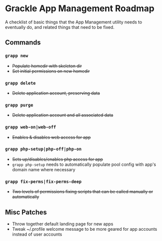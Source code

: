 # Grackle App Management Roadmap

A checklist of basic things that the App Management utility needs to eventually do, and related things that need to be fixed.

## Commands

### `grapp new`
- ~~Populate homedir with skeleton dir~~
- ~~Set initial permissions on new homedir~~

### `grapp delete`
- ~~Delete application account, preserving data~~

### `grapp purge`
- ~~Delete application account and all associated data~~

### `grapp web-on|web-off`
- ~~Enables & disables web access for app~~

### `grapp php-setup|php-off|php-on`
- ~~Sets up/disables/enables php access for app~~
- `grapp php-setup` needs to automatically populate pool config with app's domain name where necessary

### `grapp fix-perms|fix-perms-deep`
- ~~Two levels of permissions fixing scripts that can be called manually or automatically~~

## Misc Patches
- Throw together default landing page for new apps
- Tweak ~/.profile welcome message to be more geared for app accounts instead of user accounts
